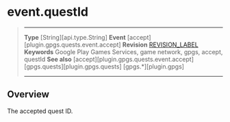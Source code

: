 # event.questId

> --------------------- ------------------------------------------------------------------------------------------
> __Type__              [String][api.type.String]
> __Event__             [accept][plugin.gpgs.quests.event.accept]
> __Revision__          [REVISION_LABEL](REVISION_URL)
> __Keywords__          Google Play Games Services, game network, gpgs, accept, questId
> __See also__          [accept][plugin.gpgs.quests.event.accept]
>						[gpgs.quests][plugin.gpgs.quests]
>                       [gpgs.*][plugin.gpgs]
> --------------------- ------------------------------------------------------------------------------------------

## Overview

The accepted quest ID.